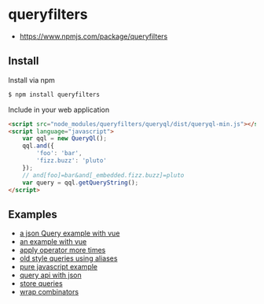 # queryfilters

 * https://www.npmjs.com/package/queryfilters

## Install

Install via npm

```bash
$ npm install queryfilters
```

Include in your web application

```html
<script src="node_modules/queryfilters/queryql/dist/queryql-min.js"></script>
<script language="javascript">
    var qql = new QueryQl();
    qql.and({
        'foo': 'bar',
        'fizz.buzz': 'pluto'
    });
    // and[foo]=bar&and[_embedded.fizz.buzz]=pluto
    var query = qql.getQueryString();
</script>
```

## Examples

 * [a json Query example with vue](doc/examples/vue-with-json.md)
 * [an example with vue](doc/examples/vue.md)
 * [apply operator more times](doc/examples/operators.md)
 * [old style queries using aliases](doc/examples/aliases.md)
 * [pure javascript example](doc/examples/javascript.md)
 * [query api with json](doc/examples/json.md)
 * [store queries](doc/examples/store.md)
 * [wrap combinators](doc/examples/combinators.md)
